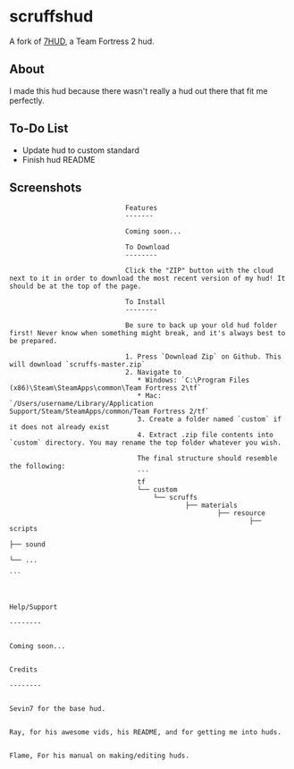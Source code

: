scruffshud
=======

A fork of <a href="https://github.com/Sevin7/7HUD">7HUD</a>, a Team Fortress 2 hud.

About
-------

I made this hud because there wasn't really a hud out there that fit me perfectly.

To-Do List
--------

* Update hud to custom standard
* Finish hud README

Screenshots
--------
               
                                 
                                 Features
                                 -------
                                 
                                 Coming soon...
                                 
                                 To Download
                                 --------
                                 
                                 Click the "ZIP" button with the cloud next to it in order to download the most recent version of my hud! It should be at the top of the page. 
                                 
                                 To Install
                                 --------
                                 
                                 Be sure to back up your old hud folder first! Never know when something might break, and it's always best to be prepared.
                                 
                                 1. Press `Download Zip` on Github. This will download `scruffs-master.zip`
                                 2. Navigate to 
                                    * Windows: `C:\Program Files (x86)\Steam\SteamApps\common\Team Fortress 2\tf`
                                	* Mac:     `/Users/username/Library/Application Support/Steam/SteamApps/common/Team Fortress 2/tf`
                                	3. Create a folder named `custom` if it does not already exist
                                	4. Extract .zip file contents into `custom` directory. You may rename the top folder whatever you wish.
                                	
                                	The final structure should resemble the following:
                                	```
                                	tf
                                	└── custom
                                	    └── scruffs
                                	            ├── materials
                                	                    ├── resource
                                	                            ├── scripts
                                	                                    ├── sound
                                	                                            └── ...
                                	                                            ```
                                	                                            
                                	                                            
                                	                                            Help/Support
                                	                                            --------
                                	                                            
                                	                                            Coming soon...
                                	                                            
                                	                                            Credits
                                	                                            --------
                                	                                            
																				Sevin7 for the base hud.
																				
                                	                                            Ray, for his awesome vids, his README, and for getting me into huds.
                                	                                            
                                	                                            Flame, For his manual on making/editing huds.